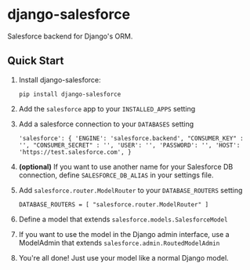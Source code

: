 django-salesforce
=================

Salesforce backend for Django&#39;s ORM.

Quick Start
-----------

1. Install django-salesforce:

   `pip install django-salesforce`

2. Add the `salesforce` app to your `INSTALLED_APPS` setting
3. Add a salesforce connection to your `DATABASES` setting

    `'salesforce': {
        'ENGINE': 'salesforce.backend',
        "CONSUMER_KEY" : '',
        "CONSUMER_SECRET" : '',
        'USER': '',
        'PASSWORD': '',
        'HOST': 'https://test.salesforce.com',
    }`

4. **(optional)** If you want to use another name for your Salesforce DB connection, define `SALESFORCE_DB_ALIAS` in your settings file.

5. Add `salesforce.router.ModelRouter` to your `DATABASE_ROUTERS` setting

    `DATABASE_ROUTERS = [
        "salesforce.router.ModelRouter"
    ]`

6. Define a model that extends `salesforce.models.SalesforceModel`
7. If you want to use the model in the Django admin interface, use a ModelAdmin that extends `salesforce.admin.RoutedModelAdmin`
8. You're all done! Just use your model like a normal Django model.